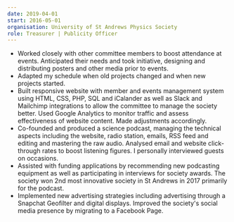 ```yaml
---
date: 2019-04-01
start: 2016-05-01
organisation: University of St Andrews Physics Society
role: Treasurer | Publicity Officer
---
```

- Worked closely with other committee members to boost attendance at events. Anticipated their needs and took initiative, designing and distributing posters and other media prior to events.
- Adapted my schedule when old projects changed and when new projects started.
- Built responsive website with member and events management system using HTML, CSS, PHP, SQL and iCalander as well as Slack and Mailchimp integrations to allow the committee to manage the society better. Used Google Analytics to monitor traffic and assess effectiveness of website content. Made adjustments accordingly.
- Co-founded and produced a science podcast, managing the technical aspects including the website, radio station, emails, RSS feed and editing and mastering the raw audio. Analysed email and website click-through rates to boost listening figures. I personally interviewed guests on occasions.
- Assisted with funding applications by recommending new podcasting equipment as well as participating in interviews for society awards. The society won 2nd most innovative society in St Andrews in 2017 primarily for the podcast.
- Implemented new advertising strategies including advertising through a Snapchat Geofilter and digital displays. Improved the society's social media presence by migrating to a Facebook Page.
